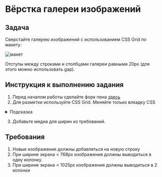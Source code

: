 # Вёрстка галереи изображений

## Задача

Сверстайте галерею изображений с использованием CSS Grid по макету:

![макет](https://github.com/netology-code/mq-homeworks/blob/mq-63/css-grid/gallery/css-grid-gallery-layout.jpg)

Отступы между строками и столбцами галереи равными 20px (для этого можно использовать gap).

## Инструкция к выполнению задания

1. Перед началом работы сделайте форк пена [здесь](https://codepen.io/Netology/pen/XWwmLXN)
2. Для разметки используйте CSS Grid. Меняйте только влкадку CSS

<details>
    <summary>Подсказка</summary>
    <ul>
        <li>Сделайте грид с 5 колонками. Для того чтобы они тянулись можно использовать fr. </li>
        <li>Обратите внимание, что 3 и 8 элемент имеют нестандартные размеры, для их модификации можете использовать [span или направляющие](https://developer.mozilla.org/en-US/docs/Web/CSS/grid-column).</li>
        <li>Сделайте контейнеры для картинок квадратными при резине(ресайзе экрана). Это можно сделать задав высоту через vw и calc. Это не единственный вариант, поэтому вы можете поэкспериментировать.</li>
    </ul>
</details>

3. Добавьте медиа для ширин из требований.

## Требования

1. Новые изображения должны добавляться на новую строку
2. При ширине экрана < 768px изображения должны выводиться в одну колонку.
3. При ширине экрана < 1025px изображения должны выводиться в 2 колонки

